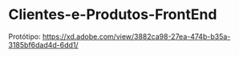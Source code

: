 # Clientes-e-Produtos-FrontEnd
Protótipo: https://xd.adobe.com/view/3882ca98-27ea-474b-b35a-3185bf6dad4d-6dd1/

